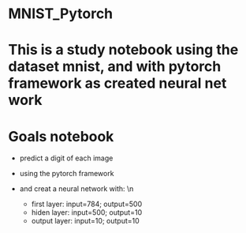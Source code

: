 # MNIST_Pytorch
# This is a study notebook using the dataset mnist, and with pytorch framework as created neural net work

# Goals notebook
* predict a digit of each image
* using the pytorch framework
* and creat a neural network with:
\n


    * first layer: input=784; output=500
    * hiden layer: input=500; output=10
    * output layer: input=10; output=10
